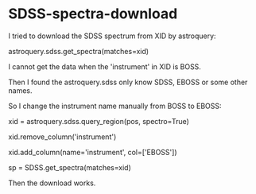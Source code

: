# SDSS-spectra-download

I tried to download the SDSS spectrum from XID by astroquery:

astroquery.sdss.get_spectra(matches=xid)

I cannot get the data when the 'instrument' in XID is BOSS.

Then I found the astroquery.sdss only know SDSS, EBOSS or some other names.

So I change the instrument name manually from BOSS to EBOSS:

xid = astroquery.sdss.query_region(pos, spectro=True)

xid.remove_column('instrument')

xid.add_column(name='instrument', col=['EBOSS'])

sp = SDSS.get_spectra(matches=xid)

Then the download works.
